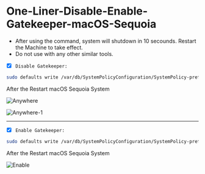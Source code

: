 # One-Liner-Disable-Enable-Gatekeeper-macOS-Sequoia
- After using the command, system will shutdown in 10 secounds. Restart the Machine to take effect.
- Do not use with any other similar tools.

- [x] `Disable Gatekeeper:`
```bash
sudo defaults write /var/db/SystemPolicyConfiguration/SystemPolicy-prefs.plist enabled -string no && sudo shutdown -h +10s
```

After the Restart macOS Sequoia System

![Anywhere](https://github.com/user-attachments/assets/3fac82d6-8f87-43dc-b4a7-ed5f540c4fbc)


<p align="center">
  
![Anywhere-1](https://github.com/user-attachments/assets/1d829c09-162f-44b4-8ae6-4a3f6668bc8b)

</p>

----------------------------------


- [x] `Enable Gatekeeper:`
```bash
sudo defaults write /var/db/SystemPolicyConfiguration/SystemPolicy-prefs.plist enabled -string yes && sudo shutdown -h +10s
```

After the Restart macOS Sequoia System

![Enable](https://github.com/user-attachments/assets/b34ddd9e-02f4-43c1-988d-cf331a0b8668)
